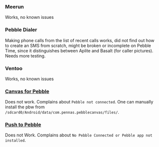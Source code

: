 ### Meerun
Works, no known issues
### Pebble Dialer
Making phone calls from the list of recent calls works, did not find out how to create an SMS from scratch, might be broken or incomplete on Pebble Time, since it distinguishes between Aplite and Basalt (for caller pictures). Needs more testing.
### Ventoo
Works, no known issues
### [Canvas for Pebble](https://play.google.com/store/apps/details?id=com.pennas.pebblecanvas)
Does not work. Complains about `Pebble not connected`. One can manually install the pbw from `/sdcard0/Android/data/com.pennas.pebblecanvas/files/`.
### [Push to Pebble](https://play.google.com/store/apps/details?id=com.mohammadag.pushtopebble)
Does not Work. Complains about `No Pebble Connected or Pebble app not installed`.

